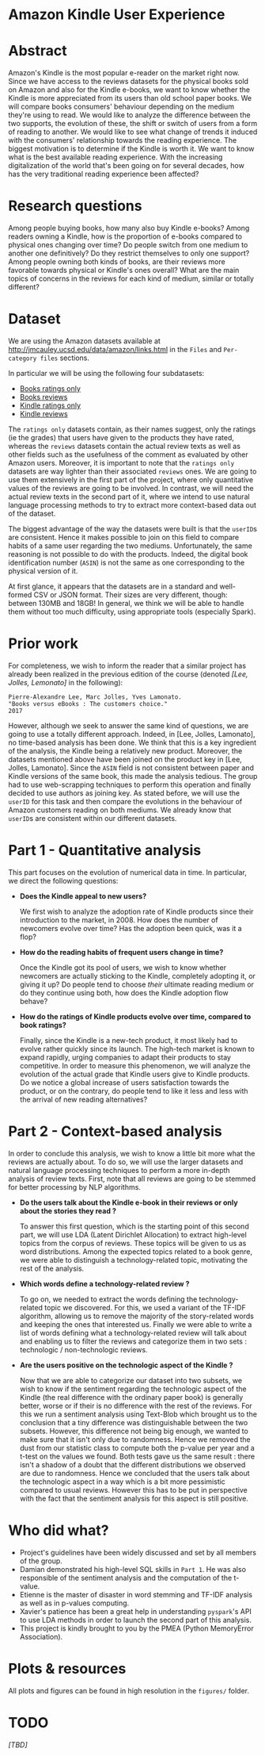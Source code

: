 # Amazon Kindle User Experience

# Abstract
Amazon's Kindle is the most popular e-reader on the market right now. Since we have access to the reviews datasets for the physical books sold on Amazon and also for the Kindle e-books, we want to know whether the Kindle is more appreciated from its users than old school paper books. We will compare books consumers' behaviour depending on the medium they're using to read. We would like to analyze the difference between the two supports, the evolution of these, the shift or switch of users from a form of reading to another. We would like to see what change of trends it induced with the consumers' relationship towards the reading experience. The biggest motivation is to determine if the Kindle is worth it. We want to know what is the best available reading experience. With the increasing digitalization of the world that's been going on for several decades, how has the very traditional reading experience been affected?

# Research questions
Among people buying books, how many also buy Kindle e-books? Among readers owning a Kindle, how is the proportion of e-books compared to physical ones changing over time? Do people switch from one medium to another one definitively? Do they restrict themselves to only one support? Among people owning both kinds of books, are their reviews more favorable towards physical or Kindle's ones overall? What are the main topics of concerns in the reviews for each kind of medium, similar or totally different?

# Dataset
We are using the Amazon datasets available at http://jmcauley.ucsd.edu/data/amazon/links.html in the `Files` and `Per-category files` sections.

In particular we will be using the following four subdatasets:
- [Books ratings only](http://snap.stanford.edu/data/amazon/productGraph/categoryFiles/ratings_Books.csv)
- [Books reviews](http://snap.stanford.edu/data/amazon/productGraph/categoryFiles/reviews_Books.json.gz)
- [Kindle ratings only](http://snap.stanford.edu/data/amazon/productGraph/categoryFiles/ratings_Kindle_Store.csv)
- [Kindle reviews](http://snap.stanford.edu/data/amazon/productGraph/categoryFiles/reviews_Kindle_Store.json.gz)

The `ratings only` datasets contain, as their names suggest, only the ratings (ie the grades) that users have given to the products they have rated, whereas the `reviews` datasets contain the actual review texts as well as other fields such as the usefulness of the comment as evaluated by other Amazon users. Moreover, it is important to note that the `ratings only` datasets are way lighter than their associated `reviews` ones. We are going to use them extensively in the first part of the project, where only quantitative values of the reviews are going to be involved. In contrast, we will need the actual review texts in the second part of it, where we intend to use natural language processing methods to try to extract more context-based data out of the dataset.

The biggest advantage of the way the datasets were built is that the `userID`s are consistent. Hence it makes possible to join on this field to compare habits of a same user regarding the two mediums. Unfortunately, the same reasoning is not possible to do with the products. Indeed, the digital book identification number (`ASIN`) is not the same as one corresponding to the physical version of it.

At first glance, it appears that the datasets are in a standard and well-formed CSV or JSON format. Their sizes are very different, though: between 130MB and 18GB! In general, we think we will be able to handle them without too much difficulty, using appropriate tools (especially Spark).

# Prior work
For completeness, we wish to inform the reader that a similar project has already been realized in the previous edition of the course (denoted *[Lee, Jolles, Lemonato]* in the following):

```
Pierre-Alexandre Lee, Marc Jolles, Yves Lamonato.
"Books versus eBooks : The customers choice."
2017
```

However, although we seek to answer the same kind of questions, we are going to use a totally different approach. Indeed, in [Lee, Jolles, Lamonato], no time-based analysis has been done. We think that this is a key ingredient of the analysis, the Kindle being a relatively new product. Moreover, the datasets mentioned above have been joined on the product key in [Lee, Jolles, Lamonato]. Since the `ASIN` field is not consistent between paper and Kindle versions of the same book, this made the analysis tedious. The group had to use web-scrapping techniques to perform this operation and finally decided to use authors as joining key. As stated before, we will use the `userID` for this task and then compare the evolutions in the behaviour of Amazon customers reading on both mediums. We already know that `userID`s are consistent within our different datasets.

# Part 1 - Quantitative analysis
This part focuses on the evolution of numerical data in time. In particular, we direct the following questions:
- __Does the Kindle appeal to new users?__

    We first wish to analyze the adoption rate of Kindle products since their introduction to the market, in 2008. How does the number of newcomers evolve over time? Has the adoption been quick, was it a flop?

- __How do the reading habits of frequent users change in time?__

    Once the Kindle got its pool of users, we wish to know whether newcomers are actually sticking to the Kindle, completely adopting it, or giving it up? Do people tend to choose *their* ultimate reading medium or do they continue using both, how does the Kindle adoption flow behave?

- __How do the ratings of Kindle products evolve over time, compared to book ratings?__

    Finally, since the Kindle is a new-tech product, it most likely had to evolve rather quickly since its launch. The high-tech market is known to expand rapidly, urging companies to adapt their products to stay competitive. In order to measure this phenomenon, we will analyze the evolution of the actual grade that Kindle users give to Kindle products. Do we notice a global increase of users satisfaction towards the product, or on the contrary, do people tend to like it less and less with the arrival of new reading alternatives?

# Part 2 - Context-based analysis
In order to conclude this analysis, we wish to know a little bit more what the reviews are actually about. To do so, we will use the larger datasets and natural language processing techniques to perform a more in-depth analysis of review texts. First, note that all reviews are going to be stemmed for better processing by NLP algorithms. 

- __Do the users talk about the Kindle e-book in their reviews or only about the stories they read ?__

    To answer this first question, which is the starting point of this second part, we will use LDA (Latent Dirichlet Allocation) to extract high-level topics from the corpus of reviews. These topics will be given to us as word distributions. Among the expected topics related to a book genre, we were able to distinguish a technology-related topic, motivating the rest of the analysis. 
    
- __Which words define a technology-related review ?__
    
    To go on, we needed to extract the words defining the technology-related topic we discovered. For this, we used a variant of the TF-IDF algorithm, allowing us to remove the majority of the story-related words and keeping the ones that interested us. Finally we were able to write a list of words defining what a technology-related review will talk about and enabling us to filter the reviews and categorize them in two sets : technologic / non-technologic reviews.
    
- __Are the users positive on the technologic aspect of the Kindle ?__

    Now that we are able to categorize our dataset into two subsets, we wish to know if the sentiment regarding the technologic aspect of the Kindle (the real difference with the ordinary paper book) is generally better, worse or if their is no difference with the rest of the reviews. For this we run a sentiment analysis using Text-Blob which brought us to the conclusion that a tiny difference was distinguishable between the two subsets. However, this difference not being big enough, we wanted to make sure that it isn't only due to randomness. Hence we removed the dust from our statistic class to compute both the p-value per year and a t-test on the values we found. Both tests gave us the same result : there isn't a shadow of a doubt that the different distributions we observed are due to randomness. Hence we concluded that the users talk about the technologic aspect in a way which is a bit more pessimistic compared to usual reviews. However this has to be put in perspective with the fact that the sentiment analysis for this aspect is still positive.

# Who did what?
- Project's guidelines have been widely discussed and set by all members of the group.
- Damian demonstrated his high-level SQL skills in `Part 1`. He was also responsible of the sentiment analysis and the computation of the t-value.
- Etienne is the master of disaster in word stemming and TF-IDF analysis as well as in p-values computing.
- Xavier's patience has been a great help in understanding `pyspark`'s API to use LDA methods in order to launch the second part of this analysis.
- This project is kindly brought to you by the PMEA (Python MemoryError Association).

# Plots & resources
All plots and figures can be found in high resolution in the `figures/` folder.

# TODO
*[TBD]*
